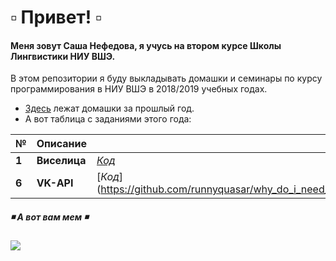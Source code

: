 # :white_small_square: Привет! :white_small_square:
#### Меня зовут Саша Нефедова, я учусь на втором курсе Школы Лингвистики НИУ ВШЭ.
В этом репозитории я буду выкладывать домашки и семинары по курсу программирования в НИУ ВШЭ в 2018/2019 учебных годах.
+ [Здесь](https://github.com/runnyquasar/proga) лежат домашки за прошлый год.
+ А вот таблица с заданиями этого года:

| № | Описание | Ссылка на работу |
|---|------|--------|
| __1__ | __Виселица__ | [_Код_](https://github.com/runnyquasar/why_do_i_need_to_name_my_python2018_repository/tree/master/hw)|
| __6__ | __VK-API__ | [_Код_] (https://github.com/runnyquasar/why_do_i_need_to_name_my_python2018_repository/blob/master/Homework6.ipynb)|

##### :black_medium_small_square: А вот вам мем :black_medium_small_square:
![](https://pp.userapi.com/c633926/v633926133/25a78/DP1iacy5ISg.jpg)
